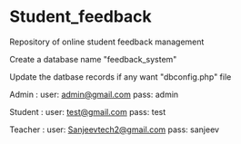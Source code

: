 # Student_feedback
Repository of online student feedback management 

Create a database name "feedback_system"

Update the datbase records if any want  "dbconfig.php" file

Admin :
user: admin@gmail.com
pass: admin

Student : 
user: test@gmail.com
pass: test

Teacher :
user: Sanjeevtech2@gmail.com
pass: sanjeev 
